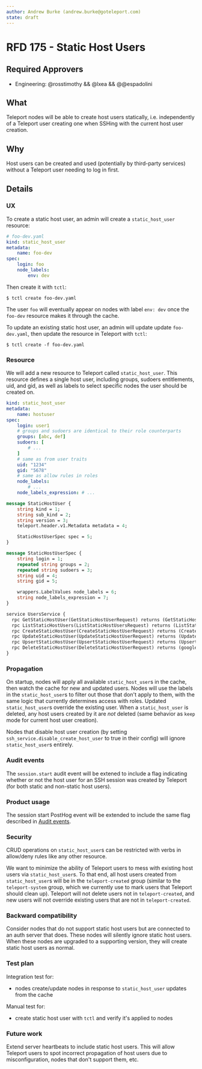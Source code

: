 ```yaml
---
author: Andrew Burke (andrew.burke@goteleport.com)
state: draft
---
```


# RFD 175 - Static Host Users

## Required Approvers

- Engineering: @rosstimothy && @lxea && @@espadolini

## What

Teleport nodes will be able to create host users statically, i.e. independently
of a Teleport user creating one when SSHing with the current host user creation.

## Why

Host users can be created and used (potentially by third-party services) without
a Teleport user needing to log in first.

## Details

### UX

To create a static host user, an admin will create a `static_host_user` resource:

```yaml
# foo-dev.yaml
kind: static_host_user
metadata:
    name: foo-dev
spec:
    login: foo
    node_labels:
        env: dev
```

Then create it with `tctl`:

```code
$ tctl create foo-dev.yaml
```

The user `foo` will eventually appear on nodes with label `env: dev` once the
`foo-dev` resource makes it through the cache.

To update an existing static host user, an admin will update update `foo-dev.yaml`,
then update the resource in Teleport with `tctl`:

```code
$ tctl create -f foo-dev.yaml
```

### Resource

We will add a new resource to Teleport called `static_host_user`. This resource defines
a single host user, including groups, sudoers entitlements, uid, and gid, as well as labels
to select specific nodes the user should be created on.

```yaml
kind: static_host_user
metadata:
    name: hostuser
spec:
    login: user1
    # groups and sudoers are identical to their role counterparts
    groups: [abc, def]
    sudoers: [
        # ...
    ]
    # same as from user traits
    uid: "1234"
    gid: "5678"
    # same as allow rules in roles
    node_labels:
        # ...
    node_labels_expression: # ...
```

```proto
message StaticHostUser {
    string kind = 1;
    string sub_kind = 2;
    string version = 3;
    teleport.header.v1.Metadata metadata = 4;

    StaticHostUserSpec spec = 5;
}

message StaticHostUserSpec {
    string login = 1;
    repeated string groups = 2;
    repeated string sudoers = 3;
    string uid = 4;
    string gid = 5;

    wrappers.LabelValues node_labels = 6;
    string node_labels_expression = 7;
}

service UsersService {
  rpc GetStaticHostUser(GetStaticHostUserRequest) returns (GetStaticHostUserResponse);
  rpc ListStaticHostUsers(ListStaticHostUsersRequest) returns (ListStaticHostUsersResponse);
  rpc CreateStaticHostUser(CreateStaticHostUserRequest) returns (CreateStaticHostUserResponse);
  rpc UpdateStaticHostUser(UpdateStaticHostUserRequest) returns (UpdateStaticHostUserResponse);
  rpc UpsertStaticHostUser(UpsertStaticHostUserRequest) returns (UpsertStaticHostUserResponse);
  rpc DeleteStaticHostUser(DeleteStaticHostUserRequest) returns (google.protobuf.Empty);
}
```

### Propagation

On startup, nodes will apply all available `static_host_user`s in the cache,
then watch the cache for new and updated users. Nodes will use the labels in the
`static_host_user`s to filter out those that don't apply to them, with the same
logic that currently determines access with roles. Updated `static_host_user`s
override the existing user. When a `static_host_user` is deleted, any host users
created by it are *not* deleted (same behavior as `keep` mode for current host
user creation).

Nodes that disable host user creation (by setting `ssh_service.disable_create_host_user`
to true in their config) will ignore `static_host_user`s entirely.

### Audit events

The `session.start` audit event will be extened to include a flag
indicating whether or not the host user for an SSH session was
created by Teleport (for both static and non-static host users).

### Product usage

The session start PostHog event will be extended to include the
same flag described in [Audit events](#audit-events).

### Security

CRUD operations on `static_host_user`s can be restricted with verbs
in allow/deny rules like any other resource.

We want to minimize the ability of Teleport users to mess with existing host users
via `static_host_user`s. To that end, all host users created from `static_host_user`s
will be in the `teleport-created` group (similar to the `teleport-system` group, which
we currently use to mark users that Teleport should clean up). Teleport will not
delete users not in `teleport-created`, and new users will not override existing users
that are not in `teleport-created`.

### Backward compatibility

Consider nodes that do not support static host users but are connected to an
auth server that does. These nodes will silently ignore static
host users. When these nodes are upgraded to a supporting
version, they will create static host users as normal.

### Test plan

Integration test for:
- nodes create/update nodes in response to `static_host_user` updates from the cache

Manual test for:
- create static host user with `tctl` and verify it's applied to nodes

### Future work

Extend server heartbeats to include static host users. This will allow Teleport
users to spot incorrect propagation of host users due to misconfiguration, nodes
that don't support them, etc.
